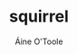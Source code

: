 ---
title: 'squirrel'
author: Áine O'Toole
group: software
permalink: /squirrel/
logo: squirrel_logo.svg
description: some quick reconstruction to resolve evolutionary links
github: https://github.com/aineniamh/squirrel
---